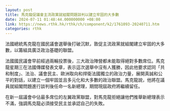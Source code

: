 ```yaml
---
layout: post
title: 馬克龍促議會主流政黨就組閣問題談判以建立牢固的大多數
date: 2024-07-11 01:48:44.000000000 +08:00
link: https://news.rthk.hk/rthk/ch/component/k2/1761093-20240711.htm
categories: rthk
---
```


法國總統馬克龍在國民議會選舉後打破沉默，敦促主流政黨就組閣建立牢固的大多數，以籌組具廣泛政治基礎的聯盟。

法國國民議會早前經過兩輪投票後，三大政治陣營都未能取得絕對多數席位。馬克龍星期三在法國傳媒發表文章，表示這次選舉中沒有人獲勝，因此他要求認同「共和制度」、法治、議會民主、歐洲取向和捍衛法國獨立的政治力量，展開真誠和公平的對話，以建立一個牢固並且多元化和大多數的政治聯盟。馬克龍說，他將在議員就組閣問題進行談判後任命一名新總理，期間現屆政府將繼續留任。

在新一屆議會中佔最多席位的左翼政黨聯盟，對馬克龍拒絕讓他們推舉新總理表示不滿，強調馬克龍必須接受民主並承認自己的失敗。
